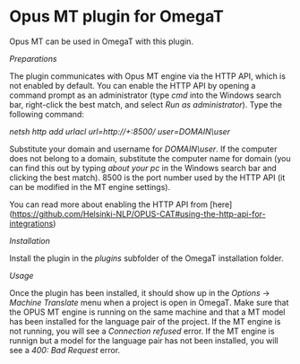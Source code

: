Opus MT plugin for OmegaT
=========================

Opus MT can be used in OmegaT with this plugin.

*Preparations*

The plugin communicates with Opus MT engine via the HTTP API, which is not enabled by default. You can enable the HTTP API by opening a command prompt as an administrator (type _cmd_ into the Windows search bar, right-click the best match, and select *Run as administrator*). Type the following command:

_netsh http add urlacl url=http://+:8500/ user=DOMAIN\user_

Substitute your domain and username for _DOMAIN\user_. If the computer does not belong to a domain, substitute the computer name for domain (you can find this out by typing _about your pc_ in the Windows search bar and clicking the best match). 8500 is the port number used by the HTTP API (it can be modified in the MT engine settings).

You can read more about enabling the HTTP API from [here] (https://github.com/Helsinki-NLP/OPUS-CAT#using-the-http-api-for-integrations)

*Installation*

Install the plugin in the *plugins* subfolder of the OmegaT installation folder.

*Usage*

Once the plugin has been installed, it should show up in the *Options* -> *Machine Translate* menu when a project is open in OmegaT. Make sure that the OPUS MT engine is running on the same machine and that a MT model has been installed for the language pair of the project. If the MT engine is not running, you will see a *Connection refused* error. If the MT engine is runnign but a model for the language pair has not been installed, you will see a *400: Bad Request* error.
